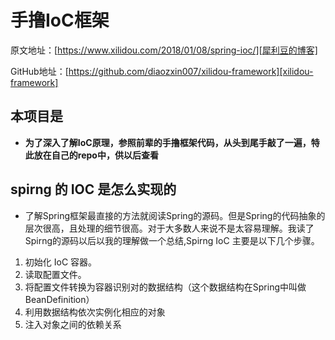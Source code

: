 # 手撸IoC框架
原文地址：[https://www.xilidou.com/2018/01/08/spring-ioc/][犀利豆的博客]

GitHub地址：[https://github.com/diaozxin007/xilidou-framework][xilidou-framework]

## 本项目是
- **为了深入了解IoC原理，参照前辈的手撸框架代码，从头到尾手敲了一遍，特此放在自己的repo中，供以后查看**

## spirng 的 IOC 是怎么实现的
- 了解Spring框架最直接的方法就阅读Spring的源码。但是Spring的代码抽象的层次很高，且处理的细节很高。对于大多数人来说不是太容易理解。我读了Spirng的源码以后以我的理解做一个总结,Spirng IoC 主要是以下几个步骤。

1. 初始化 IoC 容器。
2. 读取配置文件。
3. 将配置文件转换为容器识别对的数据结构（这个数据结构在Spring中叫做 BeanDefinition） 
4. 利用数据结构依次实例化相应的对象
5. 注入对象之间的依赖关系


[xilidou-framework]: https://github.com/diaozxin007/xilidou-framework

[犀利豆的博客]: https://www.xilidou.com/2018/01/08/spring-ioc/